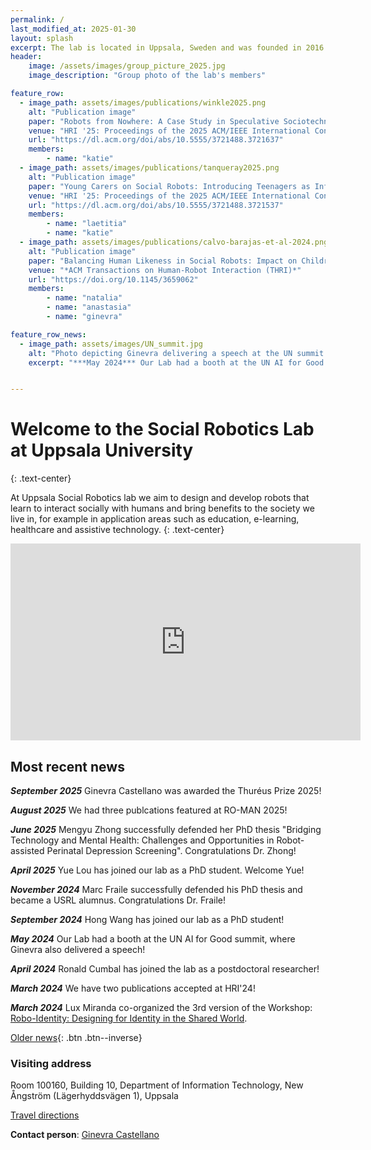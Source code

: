 ```yaml
---
permalink: /
last_modified_at: 2025-01-30
layout: splash
excerpt: The lab is located in Uppsala, Sweden and was founded in 2016 by Ginevra Castellano.
header:
    image: /assets/images/group_picture_2025.jpg
    image_description: "Group photo of the lab's members"

feature_row:
  - image_path: assets/images/publications/winkle2025.png
    alt: "Publication image"
    paper: "Robots from Nowhere: A Case Study in Speculative Sociotechnical Design and Design Fiction for Human-Robot Interaction"
    venue: "HRI '25: Proceedings of the 2025 ACM/IEEE International Conference on Human-Robot Interaction"
    url: "https://dl.acm.org/doi/abs/10.5555/3721488.3721637"
    members:
        - name: "katie"
  - image_path: assets/images/publications/tanqueray2025.png
    alt: "Publication image"
    paper: "Young Carers on Social Robots: Introducing Teenagers as Informal Caregivers to HRI"
    venue: "HRI '25: Proceedings of the 2025 ACM/IEEE International Conference on Human-Robot Interaction"
    url: "https://dl.acm.org/doi/abs/10.5555/3721488.3721537"
    members:
        - name: "laetitia"
        - name: "katie"
  - image_path: assets/images/publications/calvo-barajas-et-al-2024.png
    alt: "Publication image"
    paper: "Balancing Human Likeness in Social Robots: Impact on Children’s Lexical Alignment and Self-disclosure for Trust Assessment"
    venue: "*ACM Transactions on Human-Robot Interaction (THRI)*"
    url: "https://doi.org/10.1145/3659062"
    members:
        - name: "natalia"
        - name: "anastasia"
        - name: "ginevra"

feature_row_news:
  - image_path: assets/images/UN_summit.jpg
    alt: "Photo depicting Ginevra delivering a speech at the UN summit on AI for Good"
    excerpt: "***May 2024*** Our Lab had a booth at the UN AI for Good summit, where Ginevra also delivered a speech!"


---
```



# Welcome to the Social Robotics Lab at Uppsala University
{: .text-center}

At Uppsala Social Robotics lab we aim to design and develop robots that learn to interact socially with humans and bring benefits to the society we live in, for example in application areas such as education, e-learning, healthcare and assistive technology.
{: .text-center}



<iframe width="560" height="315" src="http://www.youtube.com/embed/b73Ssh36Q3c" frameborder="0"> </iframe>

<!--## Featured publications
{% include feature_row_publications id="feature_row" type="center-small" %}
-->




## Most recent news
<!--
{% include feature_row id="feature_row_news" type="left" %}
-->

***September 2025*** Ginevra Castellano was awarded the Thuréus Prize 2025!

***August 2025*** We had three publcations featured at RO-MAN 2025!

***June 2025*** Mengyu Zhong successfully defended her PhD thesis "Bridging Technology and Mental Health: Challenges and Opportunities in Robot-assisted Perinatal Depression Screening". Congratulations Dr. Zhong! 

***April 2025*** Yue Lou has joined our lab as a PhD student. Welcome Yue! 
    
***November 2024*** Marc Fraile successfully defended his PhD thesis and became a USRL alumnus. Congratulations Dr. Fraile! 

***September 2024*** Hong Wang has joined our lab as a PhD student!

***May 2024*** Our Lab had a booth at the UN AI for Good summit, where Ginevra also delivered a speech!

***April 2024*** Ronald Cumbal has joined the lab as a postdoctoral researcher!

***March 2024*** We have two publications accepted at HRI'24!

***March 2024*** Lux Miranda co-organized the 3rd version of the Workshop: [Robo-Identity: Designing for Identity in the Shared World](https://sites.google.com/view/hri2024workshop-robo-identity3/home).

[Older news](old_news){: .btn .btn--inverse}




### Visiting address
 
Room 100160, Building 10,
Department of Information Technology,
New Ångström (Lägerhyddsvägen 1),
Uppsala
 
[Travel directions](http://www.it.uu.se/contact)
 
**Contact person**: [Ginevra Castellano](https://www.katalog.uu.se/profile/?id=N14-947)
